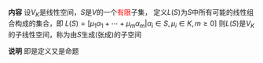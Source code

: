 **内容**
设$V_K$是线性空间，$S$是$V$的一个<font color=red>有限</font>子集，
定义$L(S)$为$S$中所有可能的线性组合构成的集合，即
$L(S)=[\mu_1\alpha_1+\cdots
+\mu_m\alpha_m|\alpha_i\in S,\mu_i\in K,m\ge0]$
则$L(S)$是$V_K$的子线性空间，称为由$S$生成(张成)的子空间

**说明**
即是定义又是命题